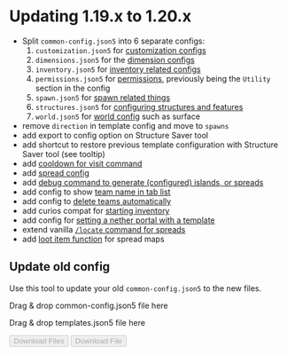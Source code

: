 # Updating 1.19.x to 1.20.x

- Split `common-config.json5` into 6 separate configs:
  1. `customization.json5` for [customization configs](config/customization.md)
  2. `dimensions.json5` for the [dimension configs](config/dimensions.md)
  3. `inventory.json5` for [inventory related configs](config/inventory.md)
  4. `permissions.json5` for [permissions](config/permissions.md), previously being the `Utility` section in the config
  5. `spawn.json5` for [spawn related things](config/spawn.md)
  6. `structures.json5` for [configuring structures and features](config/structures.md)
  7. `world.json5` for [world config](config/world.md) such as surface
- remove `direction` in template config and move to `spawns`
- add export to config option on Structure Saver tool
- add shortcut to restore previous template configuration with Structure Saver tool (see tooltip)
- add [cooldown for visit command](config/permissions.md#visits)
- add [spread config](packdev/packdev.md#configuring-templates)
- add [debug command to generate (configured) islands, or spreads](packdev/helpful.md#generate-command)
- add config to show [team name in tab list](config/customization.md#show-team-in-tab-list)
- add config to [delete teams automatically](config/customization.md#delete-teams-automatically)
- add curios compat for [starting inventory](config/inventory.md)
- add config for [setting a nether portal with a template](config/dimensions.md#the-nether)
- extend vanilla [`/locate` command for spreads](packdev/packdev.md#configuring-templates)
- add [loot item function](packdev/datapack.md#loot-item-function) for spread maps

## Update old config

Use this tool to update your old `common-config.json5` to the new files.

<div class="container">
<div class="drop-area" id="drop-area" ondrop="handleDrop(event)" ondragover="handleDragOver(event)">
<p>Drag & drop common-config.json5 file here</p>
</div>
<div class="drop-area" id="templates-drop-area" ondrop="handleTemplatesDrop(event)" ondragover="handleDragOverTemplates(event)">
    <p>Drag &amp; drop templates.json5 file here</p>
</div>
</div>

<div class="container">
<button class="download-button" id="download-button" disabled onclick="createAndDownloadFiles()">Download Files</button>
<button class="download-button" id="templates-download-button" disabled onclick="createAndDownloadTemplatesFile()">Download File</button>
</div>